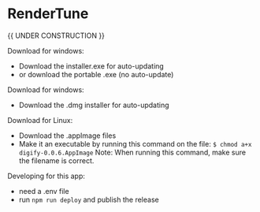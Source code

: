 # RenderTune

{{ UNDER CONSTRUCTION }}

Download for windows:
- Download the installer.exe for auto-updating
- or download the portable .exe (no auto-update)

Download for windows:
- Download the .dmg installer for auto-updating

Download for Linux:
- Download the .appImage files
- Make it an executable by running this command on the file:
`$ chmod a+x digify-0.0.6.AppImage`
Note: When running this command, make sure the filename is correct.

Developing for this app:
- need a .env file
- run `npm run deploy` and publish the release
